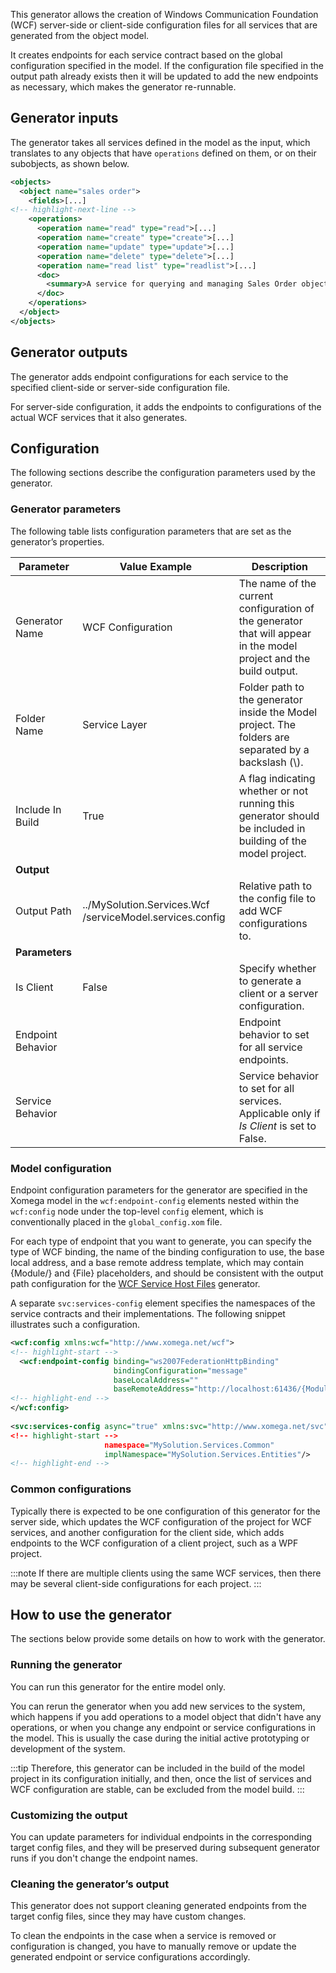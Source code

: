 This generator allows the creation of Windows Communication Foundation (WCF) server-side or client-side configuration files for all services that are generated from the object model.

It creates endpoints for each service contract based on the global configuration specified in the model. If the configuration file specified in the output path already exists then it will be updated to add the new endpoints as necessary, which makes the generator re-runnable.

## Generator inputs

The generator takes all services defined in the model as the input, which translates to any objects that have `operations` defined on them, or on their subobjects, as shown below.

```xml
<objects>
  <object name="sales order">
    <fields>[...]
<!-- highlight-next-line -->
    <operations>
      <operation name="read" type="read">[...]
      <operation name="create" type="create">[...]
      <operation name="update" type="update">[...]
      <operation name="delete" type="delete">[...]
      <operation name="read list" type="readlist">[...]
      <doc>
        <summary>A service for querying and managing Sales Order objects.</summary>
      </doc>
    </operations>
  </object>
</objects>
```

## Generator outputs

The generator adds endpoint configurations for each service to the specified client-side or server-side configuration file.

For server-side configuration, it adds the endpoints to configurations of the actual WCF services that it also generates.

## Configuration

The following sections describe the configuration parameters used by the generator.

### Generator parameters

The following table lists configuration parameters that are set as the generator’s properties.

|Parameter|Value Example|Description|
|-|-|-|
|Generator Name|WCF Configuration|The name of the current configuration of the generator that will appear in the model project and the build output.|
|Folder Name|Service Layer|Folder path to the generator inside the Model project. The folders are separated by a backslash (\\).|
|Include In Build|True|A flag indicating whether or not running this generator should be included in building of the model project.|
|**Output**|
|Output Path|../MySolution.Services.Wcf /serviceModel.services.config|Relative path to the config file to add WCF configurations to.|
|**Parameters**|
|Is Client|False|Specify whether to generate a client or a server configuration.|
|Endpoint Behavior||Endpoint behavior to set for all service endpoints.|
|Service Behavior||Service behavior to set for all services. Applicable only if *Is Client* is set to False.|

### Model configuration

Endpoint configuration parameters for the generator are specified in the Xomega model in the `wcf:endpoint-config` elements nested within the `wcf:config` node under the top-level `config` element, which is conventionally placed in the `global_config.xom` file.

For each type of endpoint that you want to generate, you can specify the type of WCF binding, the name of the binding configuration to use, the base local address, and a base remote address template, which may contain {Module/} and {File} placeholders, and should be consistent with the output path configuration for the [WCF Service Host Files](wcf-host) generator.

A separate `svc:services-config` element specifies the namespaces of the service contracts and their implementations. The following snippet illustrates such a configuration.

```xml title="global_config.xom"
<wcf:config xmlns:wcf="http://www.xomega.net/wcf">
<!-- highlight-start -->
  <wcf:endpoint-config binding="ws2007FederationHttpBinding"
                       bindingConfiguration="message"
                       baseLocalAddress=""
                       baseRemoteAddress="http://localhost:61436/{Module/}{File}.svc"/>
<!-- highlight-end -->
</wcf:config>
 
<svc:services-config async="true" xmlns:svc="http://www.xomega.net/svc"
<!-- highlight-start -->
                     namespace="MySolution.Services.Common"
                     implNamespace="MySolution.Services.Entities"/>
<!-- highlight-end -->
```

### Common configurations

Typically there is expected to be one configuration of this generator for the server side, which updates the WCF configuration of the project for WCF services, and another configuration for the client side, which adds endpoints to the WCF configuration of a client project, such as a WPF project.

:::note
If there are multiple clients using the same WCF services, then there may be several client-side configurations for each project.
:::

## How to use the generator

The sections below provide some details on how to work with the generator.

### Running the generator

You can run this generator for the entire model only.

You can rerun the generator when you add new services to the system, which happens if you add operations to a model object that didn't have any operations, or when you change any endpoint or service configurations in the model. This is usually the case during the initial active prototyping or development of the system.

:::tip
Therefore, this generator can be included in the build of the model project in its configuration initially, and then, once the list of services and WCF configuration are stable, can be excluded from the model build.
:::

### Customizing the output

You can update parameters for individual endpoints in the corresponding target config files, and they will be preserved during subsequent generator runs if you don't change the endpoint names.

### Cleaning the generator’s output

This generator does not support cleaning generated endpoints from the target config files, since they may have custom changes.

To clean the endpoints in the case when a service is removed or configuration is changed, you have to manually remove or update the generated endpoint or service configurations accordingly.
